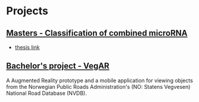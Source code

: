 # Projects

## [Masters - Classification of combined microRNA](https://github.com/vegabj/Mastersproject)
- [thesis link](https://github.com/vegabj/vegabj.github.io/raw/master/NTNU_Masters_Thesis.pdf)


## [Bachelor's project - VegAR](https://github.com/IT2901-Gruppe-16-Kantega)
A Augmented Reality prototype and a mobile application for viewing objects from the Norwegian Public Roads Administration's (NO: Statens Vegvesen) National Road Database (NVDB).

